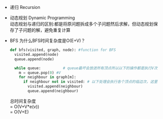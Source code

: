 - 递归 Recursion  

- 动态规划 Dynamic Programming  
  动态规划与递归的区别:都是将原问题拆成多个子问题然后求解，但动态规划保存了子问题的解，避免重复计算

- BFS
  为什么BFS时间复杂度是O(E+V)？
  ```python
  def bfs(visited, graph, node): #function for BFS
    visited.append(node)
    queue.append(node)
  
    while queue:          # queue最坏会放进所有顶点所以以下的操作都是执行V次
      m = queue.pop(0) #V
      for neighbour in graph[m]:
        if neighbour not in visited: # 以下处理会执行各个顶点的临边次，这里标记为e(v)
          visited.append(neighbour)
          queue.append(neighbour)
  ```
  总时间复杂度  
  = O(V+V*e(v))  
  = O(V+E)  
